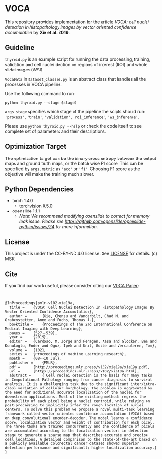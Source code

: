 # VOCA
This repository provides implementation for the article *VOCA: cell nuclei detection in histopathology images by vector oriented confidence accumulation* by **Xie et al. 2019**.

## Guideline
`thyroid.py` is an example script for running the data processing, training, validation and cell nuclei dection on regions of interest (ROI) and whole slide images (WSI).

`VocaData` in `Dataset_classes.py` is an abstract class that handles all the processes in VOCA pipeline. 

Use the following command to run:

`python thyroid.py --stage $stage$`

`args.stage` specifies which stage of the pipeline the scipts should run: `'process'`, `'train'`, `'validation'`, `'roi_inference'`, `'ws_inference'`.

Please use `python thyroid.py --help` or check the code itself to see complete set of parameters and their descriptions.

## Optimization Target
The optimization target can be the binary cross entropy between the output maps and ground truth maps, or the batch wise F1 score. This can be specified by `args.metric` as `'acc'` or `'f1'`. Choosing F1 score as the objective will make the training much slower. 

## Python Dependencies
* torch 1.4.0
  * torchvision 0.5.0
* openslide 1.1.1
  * *Note: We recommend modifying openslide to correct for memory leak issue. Please see https://github.com/openslide/openslide-python/issues/24 for more information.*

## License
This project is under the CC-BY-NC 4.0 license. See [LICENSE](LICENSE.md) for details. (c) MSK

## Cite
If you find our work useful, please consider citing our [VOCA Paper](http://proceedings.mlr.press/v102/xie19a/xie19a.pdf):
```


@InProceedings{pmlr-v102-xie19a,
  title = 	 {VOCA: Cell Nuclei Detection In Histopathology Images By Vector Oriented Confidence Accumulation},
  author =       {Xie, Chensu and Vanderbilt, Chad M. and Grabenstetter, Anne and Fuchs, Thomas J.},
  booktitle = 	 {Proceedings of The 2nd International Conference on Medical Imaging with Deep Learning},
  pages = 	 {527--539},
  year = 	 {2019},
  editor = 	 {Cardoso, M. Jorge and Feragen, Aasa and Glocker, Ben and Konukoglu, Ender and Oguz, Ipek and Unal, Gozde and Vercauteren, Tom},
  volume = 	 {102},
  series = 	 {Proceedings of Machine Learning Research},
  month = 	 {08--10 Jul},
  publisher =    {PMLR},
  pdf = 	 {http://proceedings.mlr.press/v102/xie19a/xie19a.pdf},
  url = 	 {https://proceedings.mlr.press/v102/xie19a.html},
  abstract = 	 { Cell nuclei detection is the basis for many tasks in Computational Pathology ranging from cancer diagnosis to survival analysis. It is a challenging task due to the significant inter/intra-class variation of cellular morphology. The problem is aggravated by the need for additional accurate localization of the nuclei for downstream applications. Most of the existing methods regress the probability of each pixel being a nuclei centroid, while relying on post-processing to implicitly infer the rough location of nuclei centers. To solve this problem we propose a novel multi-task learning framework called vector oriented confidence accumulation (VOCA) based on deep convolutional encoder-decoder. The model learns a confidence score, localization vector and weight of contribution for each pixel. The three tasks are trained concurrently and the confidence of pixels are accumulated according to the localization vectors in detection stage to generate a sparse map that describes accurate and precise cell locations. A detailed comparison to the state-of-the-art based on a publicly available colorectal cancer dataset showed superior detection performance and significantly higher localization accuracy.}
}


```
